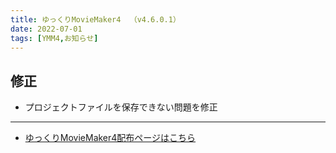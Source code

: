 ```yaml
---
title: ゆっくりMovieMaker4  （v4.6.0.1）
date: 2022-07-01
tags: [YMM4,お知らせ]
---
```

## 修正
- プロジェクトファイルを保存できない問題を修正

---

- [ゆっくりMovieMaker4配布ページはこちら](../index.md)